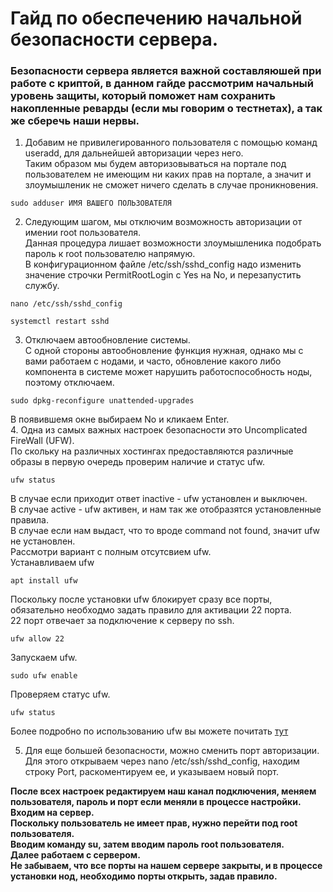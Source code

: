 # Гайд по обеспечению начальной безопасности сервера.
### Безопасности сервера является важной составляюшей при работе с криптой, в данном гайде рассмотрим начальный уровень защиты, который поможет нам сохранить накопленные реварды (если мы говорим о тестнетах), а так же сберечь наши нервы.
1. Добавим не привилегированного пользователя с помощью команд useradd, для дальнейшей авторизации через него. </br>
   Таким образом мы будем авторизовываться на портале под пользователем не имеющим ни каких прав на портале, а значит и злоумышленик не сможет ничего сделать в случае проникновения.
```
sudo adduser ИМЯ ВАШЕГО ПОЛЬЗОВАТЕЛЯ
```
2. Следующим шагом, мы отключим возможность авторизации от имении root пользователя. </br>
Данная процедура лишает возможности злоумышленика подобрать пароль к root пользователю напрямую. </br>
В конфигурационном файле /etc/ssh/sshd_config надо изменить значение строчки PermitRootLogin с Yes на No, и перезапустить службу.
```
nano /etc/ssh/sshd_config
```
```
systemctl restart sshd
```
3. Отключаем автообновление системы. </br>
С одной стороны автообновление функция нужная, однако мы с вами работаем с нодами, и часто, обновление какого либо компонента в системе может нарушить работоспособность ноды, поэтому отключаем.
```
sudo dpkg-reconfigure unattended-upgrades
```
В появившемя окне выбираем No и кликаем Enter. </br>
4. Одна из самых важных настроек безопасности это Uncomplicated FireWall (UFW). </br>
По скольку на различных хостингах предоставляются различные образы в первую очередь проверим наличие и статус ufw.
```
ufw status
```
В случае если приходит ответ inactive - ufw установлен и выключен. </br>
В случае active - ufw активен, и нам так же отобразятся установленные правила. </br>
В случае если нам выдаст, что то вроде command not found, значит ufw не установлен. </br>
Рассмотри вариант с полным отсутсвием ufw. </br>
Устанавливаем ufw
```
apt install ufw
```
Поскольку после установки ufw блокирует сразу все порты, обязательно необходмо задать правило для активации 22 порта.</br>
22 порт отвечает за подключение к серверу по ssh.
```
ufw allow 22
```
Запускаем ufw.
```
sudo ufw enable
```
Проверяем статус ufw.
```
ufw status
```
Более подробно по использованию ufw вы можете почитать [тут](https://losst.pro/nastrojka-ufw-ubuntu)

5. Для еще большей безопасности, можно сменить порт авторизации.</br>
Для этого открываем через nano /etc/ssh/sshd_config, находим строку Port, раскоментируем ее, и указываем новый порт.</br>

**После всех настроек редактируем наш канал подключения, меняем пользователя, пароль и порт если меняли в процессе настройки.**</br>
**Входим на сервер.**</br>
**Поскольку пользователь не имеет прав, нужно перейти под root пользователя.** </br>
**Вводим команду su, затем вводим пароль root пользователя.** </br>
**Далее работаем с сервером.** </br>
**Не забываем, что все порты на нашем сервере закрыты, и в процессе установки нод, необходимо порты открыть, задав правило.** </br>
